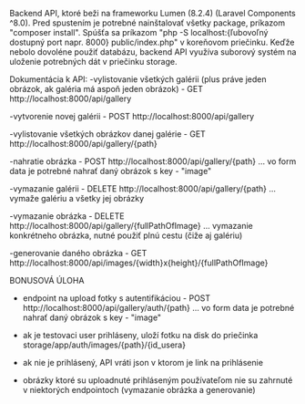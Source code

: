 Backend API, ktoré beži na frameworku Lumen (8.2.4) (Laravel Components ^8.0). Pred spustením je potrebné nainštalovať všetky package, príkazom "composer install".
Spúšťa sa príkazom "php -S localhost:{ľubovoľný dostupný port napr. 8000} public/index.php" v koreňovom priečinku.
Keďže nebolo dovoléne použiť databázu, backend API využíva suborový systém na uloženie potrebných dát v priečinku storage.

Dokumentácia k API:
-vylistovanie všetkých galérii (plus práve jeden obrázok, ak galéria má aspoň jeden obrázok) - GET http://localhost:8000/api/gallery

-vytvorenie novej galérii - POST http://localhost:8000/api/gallery

-vylistovanie všetkých obrázkov danej galérie - GET http://localhost:8000/api/gallery/{path}

-nahratie obrázka - POST http://localhost:8000/api/gallery/{path} ... vo form data je potrebné nahrať daný obrázok s key - "image"

-vymazanie galérii - DELETE http://localhost:8000/api/gallery/{path} ... vymaže galériu a všetky jej obrázky

-vymazanie obrázka - DELETE http://localhost:8000/api/gallery/{fullPathOfImage} ... vymazanie konkrétneho obrázka, nutné použiť plnú cestu (čiže aj galériu)

-generovanie daného obrázka - GET http://localhost:8000/api/images/{width}x{height}/{fullPathOfImage}

BONUSOVÁ ÚLOHA

- endpoint na upload fotky s autentifikáciou - POST http://localhost:8000/api/gallery/auth/{path} ... vo form data je potrebné nahrať daný obrázok s key - "image"

- ak je testovaci user prihláseny, uloží fotku na disk do priečinka storage/app/auth/images/{path}/{id_usera} 

- ak nie je prihlásený, API vráti json v ktorom je link na prihlásenie

- obrázky ktoré su uploadnuté prihláseným používateľom nie su zahrnuté v niektorých endpointoch (vymazanie obrázka a generovanie)
